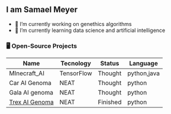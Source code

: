 ## I am Samael Meyer

- 🔭 I’m currently working on genethics algorithms
- 🌱 I’m currently learning data science and artificial intelligence

### 🖥️ Open-Source Projects
|     Name     | Tecnology  |    Status    |Language|
|--------------|------------|--------------|--------|
| MInecraft_AI | TensorFlow |    Thought   | python,java|
| Car AI Genoma| NEAT       |    Thought   |python|
| Gala AI genoma| NEAT      |    Thought   |python |
| [Trex AI Genoma](https://github.com/ignack354/t-rex_chrome_ai_genoma) | NEAT | Finished |python|

